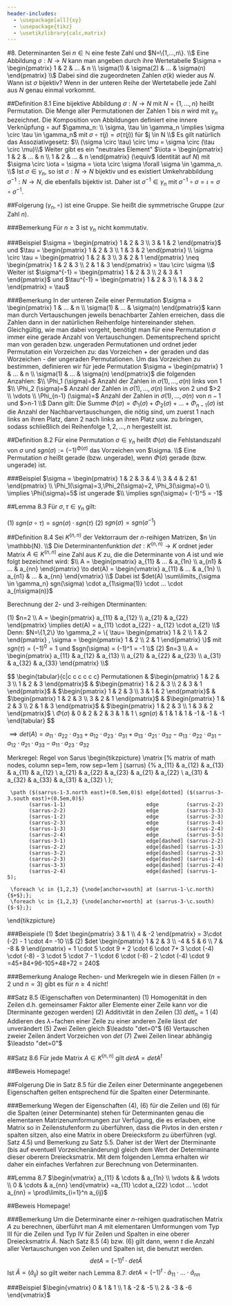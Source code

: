 ```yaml
---
header-includes:
  - \usepackage[all]{xy}
  - \usepackage{tikz}
  - \usetikzlibrary{calc,matrix}
---
```


#8. Determinanten
Sei $n \in \mathbb{N}$ eine feste Zahl und $N=\{1,...,n\}. \\$
Eine Abbildung $\sigma: N \to N$ kann man angeben durch ihre Wertetabelle $\sigma = \begin{pmatrix} 1 & 2 & ... & n \\ \sigma(1) & \sigma(2) & ... & \sigma(n) \end{pmatrix} \\$
Dabei sind die zugeordneten Zahlen $\sigma(k)$ wieder aus $N$. Wann ist $\sigma$ bijektiv? Wenn in der unteren Reihe der Wertetabelle jede Zahl aus $N$ genau einmal vorkommt.

##Definition 8.1
Eine bijektive Abbildung $\sigma: N \to N$ mit $N=\{1,...,n\}$ heißt Permutation. Die Menge aller Permutationen der Zahlen 1 bis $n$ wird mit $\gamma_n$ bezeichnet. Die Komposition von Abbildungen definiert eine innere Verknüpfung $\circ$ auf $\gamma_n: \\
\sigma, \tau \in \gamma_n \implies \sigma \circ \tau \in \gamma_n$ mit $\sigma \circ \tau (j) = \sigma (\tau (j))$ für $j \in N \\$
Es gilt natürlich das Assoziativgesetz: $\\
(\sigma \circ \tau) \circ \mu = \sigma \circ (\tau \circ \mu)\\$
Weiter gibt es ein "neutrales Element" $\iota = \begin{pmatrix} 1 & 2 & ... & n \\ 1 & 2 & ... & n \end{pmatrix} (\equiv$ Identität auf $N$) mit $\sigma \circ \iota = \sigma = \iota \circ \sigma \forall \sigma \in \gamma_n. \\$
Ist $\sigma \in \gamma_n,$ so ist $\sigma: N \to N$ bijektiv und es existiert Umkehrabbildung $\sigma^{-1}:N \to N$, die ebenfalls bijektiv ist.
Daher ist $\sigma^{-1} \in \gamma_n$ mit $\sigma^{-1} \circ \sigma = \iota = \sigma \circ \sigma^{-1}.$

##Folgerung
$(\gamma_n, \circ)$ ist eine Gruppe. Sie heißt die symmetrische Gruppe (zur Zahl $n$).

###Bemerkung
Für $n \geq 3$ ist $\gamma_n$ nicht kommutativ.

###Beispiel
$\sigma = \begin{pmatrix} 1 & 2 & 3 \\ 3 & 1 & 2 \end{pmatrix}$ und $\tau = \begin{pmatrix} 1 & 2 & 3 \\ 1 & 3 & 2 \end{pmatrix} \\
\sigma \circ \tau = \begin{pmatrix} 1 & 2 & 3 \\ 3 & 2 & 1 \end{pmatrix} \neq \begin{pmatrix} 1 & 2 & 3 \\ 2 & 1 & 3 \end{pmatrix} = \tau \circ \sigma \\$
Weiter ist $\sigma^{-1} = \begin{pmatrix} 1 & 2 & 3 \\ 2 & 3 & 1 \end{pmatrix}$ und $\tau^{-1} = \begin{pmatrix} 1 & 2 & 3 \\ 1 & 3 & 2 \end{pmatrix} = \tau$

###Bemerkung
In der unteren Zeile einer Permutation $\sigma = \begin{pmatrix} 1 & ... & n \\ \sigma(1) & ... & \sigma(n) \end{pmatrix}$ kann man durch Vertauschungen jeweils benachbarter Zahlen erreichen, dass die Zahlen dann in der natürlichen Reihenfolge hintereinander stehen. Gleichgültig, wie man dabei vorgeht, benötigt man für eine Permutation $\sigma$ immer eine gerade Anzahl von Vertauschungen. Dementsprechend spricht man von geraden bzw. ungeraden Permutationen und ordnet jeder Permutation ein Vorzeichen zu: das Vorzeichen + der geraden und das Worzeichen - der ungeraden Permutationen. Um das Vorzeichen zu bestimmen, definieren wir für jede Permutation $\sigma = \begin{pmatrix} 1 & ... & n \\ \sigma(1) & ... & \sigma(n) \end{pmatrix}$ die folgenden Anzahlen: $\\
\Phi_1 (\sigma)=$ Anzahl der Zahlen in $\sigma(1),...,\sigma(n)$ links von 1 $\\
\Phi_2 (\sigma)=$ Anzahl der Zahlen in $\sigma(1),...,\sigma(n)$ links von 2 und $>2 \\
\vdots \\
\Phi_{n-1} (\sigma)=$ Anzahl der Zahlen in $\sigma(1),...,\sigma(n)$ von $n-1$ und $>n-1 \\$
Dann gilt: Die Summe $\Phi(\sigma)=\Phi_1(\sigma)+\Phi_2(\sigma)+...+\Phi_{n-1}(\sigma)$ ist die Anzahl der Nachbarvertauschungen, die nötig sind, um zuerst 1 nach links an ihren Platz, dann 2 nach links an ihren Platz usw. zu bringen, sodass schließlich dei Reihenfolge $1,2,...,n$ hergestellt ist.

##Definition 8.2
Für eine Permutation $\sigma \in \gamma_n$ heißt $\Phi(\sigma)$ die Fehlstandszahl von $\sigma$ und $sgn(\sigma):=(-1)^{\Phi(\sigma)}$ das Vorzeichen von $\sigma. \\$
Eine Permutation $\sigma$ heißt gerade (bzw. ungerade), wenn $\Phi(\sigma)$ gerade (bzw. ungerade) ist.

###Beispiel
$\sigma = \begin{pmatrix} 1 & 2 & 3 & 4 \\ 3 & 4 & 2 &1 \end{pmatrix} \\
\Phi_1(\sigma)=3,\Phi_2(\sigma)=2, \Phi_3(\sigma)=0 \\
\implies \Phi(\sigma)=5$ ist ungerade $\\
\implies sgn(\sigma)= (-1)^5 = -1$

##Lemma 8.3
Für $\sigma, \tau \in \gamma_n$ gilt:

(1) $sgn(\sigma \circ \tau) = sgn(\sigma) \cdot sgn(\tau)$
(2) $sgn(\sigma) = sgn(\sigma^{-1})$

##Definition 8.4
Sei $K^{(n,n)}$ der Vektorraum der $n$-reihigen Matrizen, $n \in \mathbb{N}. \\$
Die Determinantenfunktion $det: K^{(n,n)} \to K$ ordnet jeder Matrix $A \in K^{(n,n)}$ eine Zahl aus $K$ zu, die die Determinante von $A$ ist und wie folgt bezeichnet wird: $\\
A = \begin{pmatrix} a_{11} & ... & a_{1n} \\ a_{n1} & ... & a_{nn} \end{pmatrix} \to det(A) = \begin{vmatrix} a_{11} & ... & a_{1n} \\ a_{n1} & ... & a_{nn} \end{vmatrix} \\$
Dabei ist $det(A) \sum\limits_{\sigma \in \gamma_n} sgn(\sigma) \cdot a_{1\sigma(1)} \cdot ... \cdot a_{n\sigma(n)}$

Berechnung der 2- und 3-reihigen Dterminanten:

(1) $n=2 \\
A = \begin{pmatrix} a_{11} & a_{12} \\ a_{21} & a_{22} \end{pmatrix} \implies det(A) = a_{11} \cdot a_{22} - a_{12} \cdot a_{21} \\$
Denn: $N=\{1,2\} \to \gamma_2 = \{ \tau= \begin{pmatrix} 1 & 2 \\ 1 & 2 \end{pmatrix} , \sigma = \begin{pmatrix} 1 & 2 \\ 2 & 1 \end{pmatrix} \}$ mit $sgn(\tau)= (-1)^0 = 1$ und $sgn(\sigma) = (-1)^1 = -1 \\$
(2) $n=3 \\
A = \begin{pmatrix} a_{11} & a_{12} & a_{13} \\ a_{21} & a_{22} & a_{23} \\ a_{31} & a_{32} & a_{33} \end{pmatrix} \\$


$$
\begin{tabular}{c|c c c c c c}
Permutationen &
$\begin{pmatrix} 1 & 2 & 3 \\ 1 & 2 & 3 \end{pmatrix}$ &
$\begin{pmatrix} 1 & 2 & 3 \\ 2 & 3 & 1 \end{pmatrix}$ &
$\begin{pmatrix} 1 & 2 & 3 \\ 3 & 1 & 2 \end{pmatrix}$ &
$\begin{pmatrix} 1 & 2 & 3 \\ 3 & 2 & 1 \end{pmatrix}$ &
$\begin{pmatrix} 1 & 2 & 3 \\ 2 & 1 & 3 \end{pmatrix}$ &
$\begin{pmatrix} 1 & 2 & 3 \\ 1 & 3 & 2 \end{pmatrix}$ \\
$\Phi(\sigma)$ &
0 &
2 &
2 &
3 &
1 &
1 \\
$sgn(\sigma)$ &
1 &
1 &
1 &
-1 &
-1 &
-1
\end{tabular} $$

$\implies det(A) = a_{11} \cdot a_{22} \cdot a_{33} + a_{12} \cdot a_{23} \cdot a_{31} + a_{13} \cdot a_{21} \cdot a_{32} - a_{13} \cdot a_{22} \cdot a_{31} - a_{12} \cdot a_{21} \cdot a_{33} - a_{11} \cdot a_{23} \cdot a_{32}$


Merkregel: Regel von Sarus
\begin{tikzpicture}
     \matrix [%
       matrix of math nodes,
       column sep=1em,
       row sep=1em
     ] (sarrus) {%
       a_{11} & a_{12} & a_{13} & a_{11} & a_{12} \\
       a_{21} & a_{22} & a_{23} & a_{21} & a_{22} \\
       a_{31} & a_{32} & a_{33} & a_{31} & a_{32} \\
     };

     \path ($(sarrus-1-3.north east)+(0.5em,0)$) edge[dotted] ($(sarrus-3-3.south east)+(0.5em,0)$)
           (sarrus-1-1)                          edge         (sarrus-2-2)
           (sarrus-2-2)                          edge         (sarrus-3-3)
           (sarrus-1-2)                          edge         (sarrus-2-3)
           (sarrus-2-3)                          edge         (sarrus-3-4)
           (sarrus-1-3)                          edge         (sarrus-2-4)
           (sarrus-2-4)                          edge         (sarrus-3-5)
           (sarrus-3-1)                          edge[dashed] (sarrus-2-2)
           (sarrus-2-2)                          edge[dashed] (sarrus-1-3)
           (sarrus-3-2)                          edge[dashed] (sarrus-2-3)
           (sarrus-2-3)                          edge[dashed] (sarrus-1-4)
           (sarrus-3-3)                          edge[dashed] (sarrus-2-4)
           (sarrus-2-4)                          edge[dashed] (sarrus-1-5);

     \foreach \c in {1,2,3} {\node[anchor=south] at (sarrus-1-\c.north) {$+$};};
     \foreach \c in {1,2,3} {\node[anchor=north] at (sarrus-3-\c.south) {$-$};};
   \end{tikzpicture}


###Beispiele
(1) $det \begin{pmatrix} 3 & 1 \\ 4 & -2 \end{pmatrix} = 3\cdot (-2) - 1 \cdot 4= -10 \\$
(2) $det \begin{pmatrix} 1 & 2 & 3 \\ -4 & 5 & 6 \\ 7 & -8 & 9 \end{pmatrix} = 1 \cdot 5 \cdot 9 + 2 \cdot 6 \cdot 7+ 3 \cdot (-4) \cdot (-8) - 3 \cdot 5 \cdot 7 - 1 \cdot 6 \cdot (-8) - 2 \cdot (-4) \cdot 9 =45+84+96-105+48+72 = 240$

###Bemerkung
Analoge Rechen- und Merkregeln wie in diesen Fällen ($n=2$ und $n=3$) gibt es für $n \geq 4$ nicht!

##Satz 8.5 (Eigenschaften von Determinanten)
(1) Homogenität in den Zeilen d.h. gemeinsamer Faktor aller Elemente einer Zeile kann vor die Dterminante gezogen werden)
(2) Additivität in den Zeilen
(3) $detI_n=1$
(4) Addieren des $\lambda-$fachen einer Zeile zu einer anderen Zeile lässt $det$ unverändert
(5) Zwei Zeilen gleich $\leadsto "det=0"$
(6) Vertauschen zweier Zeilen ändert Vorzeichen von $det$
(7) Zwei Zeilen linear abhängig $\leadsto "det=0"$

##Satz 8.6
Für jede Matrix $A \in K^{(n,n)}$ gilt $detA=detA^t$

##Beweis
Homepage!

##Folgerung
Die in Satz 8.5 für die Zeilen einer Determinante angegebenen Eigenschaften gelten entsprechend für die Spalten einer Determinante.

###Bemerkung
Wegen der Eigenschaften (4), (6) für die Zeilen und (6) für die Spalten (einer Determinante) stehen für Determinanten genau die elementaren Matrizenumformungen zur Verfügung, die es erlauben, eine Matrix so in Zeilenstufenform zu überführen, dass die Pivtos in den ersten $r$ spalten sitzen, also eine Matrix in obere Dreiecksform zu überführen (vgl. Satz 4.5) und Bemerkung zu Satz 5.5. Daher ist der Wert der Dterminante (bis auf eventuell Vorzeichenänderung) gleich dem Wert der Determinante dieser oberern Dreiecksmatrix. Mit dem folgenden Lemma erhalten wir daher ein einfaches Verfahren zur Berechnung von Determinanten.

##Lemma 8.7
$\begin{vmatrix}
a_{11} & \cdots & a_{1n} \\
\vdots & & \vdots \\
0 & \cdots & a_{nn}
\end{vmatrix}
=a_{11} \cdot a_{22} \cdot ... \cdot a_{nn} = \prod\limits_{i=1}^n a_{ij}$

##Beweis
Homepage!

###Bemerkung
Um die Determinante einer $n$-reihigen quadratischen Matrix $A$ zu berechnen, überführt man $A$ mit elementaren Umformungen vom Typ III für die Zeilen und Typ IV für Zeilen und Spalten in eine oberer Dreiecksmatrix $\tilde{A}$. Nach Satz 8.5 (4) bzw. (6) gilt dann, wenn $t$ die Anzahl aller Vertauschungen von Zeilen und Spalten ist, die benutzt werden. $$detA=(-1)^t \cdot det \tilde{A}$$
Ist $\tilde{A} =(\tilde{a}_{ij})$ so gilt weiter nach Lemma 8.7: $detA=(-1)^t \cdot \tilde{a}_{11} \cdot ... \cdot \tilde{a}_{nn}$

###Beispiel
$\begin{vmatrix}
  0 & 1 & 1 \\
  1 & -2 & -5 \\
  2 & -3 & -6
\end{vmatrix}$
